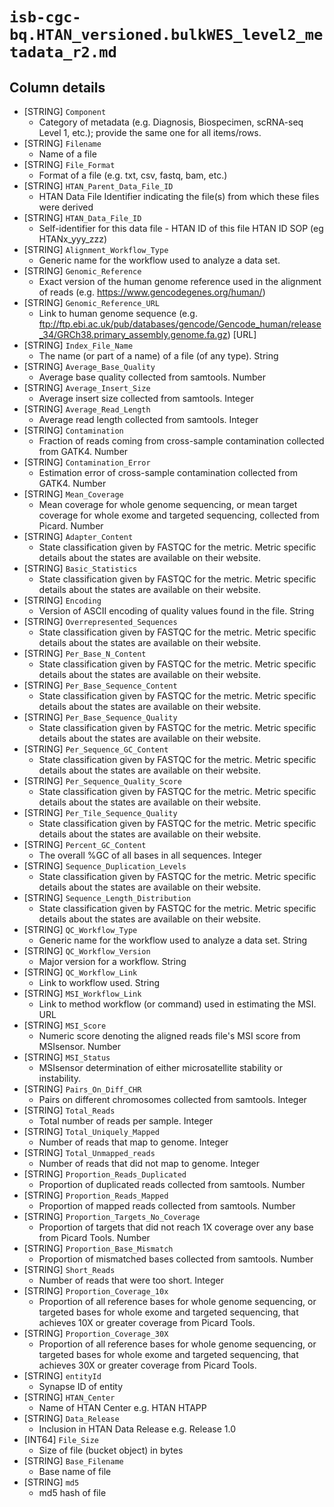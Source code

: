 # `isb-cgc-bq.HTAN_versioned.bulkWES_level2_metadata_r2.md`

## Column details

* [STRING]    `Component`
  - Category of metadata (e.g. Diagnosis, Biospecimen, scRNA-seq Level 1, etc.); provide the same one for all items/rows.
* [STRING]    `Filename`
  - Name of a file 
* [STRING]    `File_Format`
  - Format of a file (e.g. txt, csv, fastq, bam, etc.)
* [STRING]    `HTAN_Parent_Data_File_ID`
  - HTAN Data File Identifier indicating the file(s) from which these files were derived
* [STRING]    `HTAN_Data_File_ID`
  - Self-identifier for this data file - HTAN ID of this file HTAN ID SOP (eg HTANx_yyy_zzz)
* [STRING]    `Alignment_Workflow_Type`
  - Generic name for the workflow used to analyze a data set.
* [STRING]    `Genomic_Reference`
  - Exact version of the human genome reference used in the alignment of reads (e.g. https://www.gencodegenes.org/human/)
* [STRING]    `Genomic_Reference_URL`
  - Link to human genome sequence (e.g. ftp://ftp.ebi.ac.uk/pub/databases/gencode/Gencode_human/release_34/GRCh38.primary_assembly.genome.fa.gz) [URL]
* [STRING]    `Index_File_Name`
  - The name (or part of a name) of a file (of any type). String
* [STRING]    `Average_Base_Quality`
  - Average base quality collected from samtools. Number
* [STRING]    `Average_Insert_Size`
  - Average insert size collected from samtools. Integer
* [STRING]    `Average_Read_Length`
  - Average read length collected from samtools. Integer
* [STRING]    `Contamination`
  - Fraction of reads coming from cross-sample contamination collected from GATK4. Number
* [STRING]    `Contamination_Error`
  - Estimation error of cross-sample contamination collected from GATK4. Number
* [STRING]    `Mean_Coverage`
  - Mean coverage for whole genome sequencing, or mean target coverage for whole exome and targeted sequencing, collected from Picard. Number
* [STRING]    `Adapter_Content`
  - State classification given by FASTQC for the metric. Metric specific details about the states are available on their website.
* [STRING]    `Basic_Statistics`
  - State classification given by FASTQC for the metric. Metric specific details about the states are available on their website.
* [STRING]    `Encoding`
  - Version of ASCII encoding of quality values found in the file. String
* [STRING]    `Overrepresented_Sequences`
  - State classification given by FASTQC for the metric. Metric specific details about the states are available on their website.
* [STRING]    `Per_Base_N_Content`
  - State classification given by FASTQC for the metric. Metric specific details about the states are available on their website.
* [STRING]    `Per_Base_Sequence_Content`
  - State classification given by FASTQC for the metric. Metric specific details about the states are available on their website.
* [STRING]    `Per_Base_Sequence_Quality`
  - State classification given by FASTQC for the metric. Metric specific details about the states are available on their website.
* [STRING]    `Per_Sequence_GC_Content`
  - State classification given by FASTQC for the metric. Metric specific details about the states are available on their website.
* [STRING]    `Per_Sequence_Quality_Score`
  - State classification given by FASTQC for the metric. Metric specific details about the states are available on their website.
* [STRING]    `Per_Tile_Sequence_Quality`
  - State classification given by FASTQC for the metric. Metric specific details about the states are available on their website.
* [STRING]    `Percent_GC_Content`
  - The overall %GC of all bases in all sequences. Integer
* [STRING]    `Sequence_Duplication_Levels`
  - State classification given by FASTQC for the metric. Metric specific details about the states are available on their website.
* [STRING]    `Sequence_Length_Distribution`
  - State classification given by FASTQC for the metric. Metric specific details about the states are available on their website.
* [STRING]    `QC_Workflow_Type`
  - Generic name for the workflow used to analyze a data set. String
* [STRING]    `QC_Workflow_Version`
  - Major version for a workflow. String
* [STRING]    `QC_Workflow_Link`
  - Link to workflow used. String
* [STRING]    `MSI_Workflow_Link`
  - Link to method workflow (or command) used in estimating the MSI. URL
* [STRING]    `MSI_Score`
  - Numeric score denoting the aligned reads file's MSI score from MSIsensor. Number
* [STRING]    `MSI_Status`
  - MSIsensor determination of either microsatellite stability or instability.
* [STRING]    `Pairs_On_Diff_CHR`
  - Pairs on different chromosomes collected from samtools. Integer
* [STRING]    `Total_Reads`
  - Total number of reads per sample. Integer
* [STRING]    `Total_Uniquely_Mapped`
  - Number of reads that map to genome. Integer
* [STRING]    `Total_Unmapped_reads`
  - Number of reads that did not map to genome. Integer
* [STRING]    `Proportion_Reads_Duplicated`
  - Proportion of duplicated reads collected from samtools. Number
* [STRING]    `Proportion_Reads_Mapped`
  - Proportion of mapped reads collected from samtools. Number
* [STRING]    `Proportion_Targets_No_Coverage`
  - Proportion of targets that did not reach 1X coverage over any base from Picard Tools. Number
* [STRING]    `Proportion_Base_Mismatch`
  - Proportion of mismatched bases collected from samtools. Number
* [STRING]    `Short_Reads`
  - Number of reads that were too short. Integer
* [STRING]    `Proportion_Coverage_10x`
  - Proportion of all reference bases for whole genome sequencing, or targeted bases for whole exome and targeted sequencing, that achieves 10X or greater coverage from Picard Tools.
* [STRING]    `Proportion_Coverage_30X`
  - Proportion of all reference bases for whole genome sequencing, or targeted bases for whole exome and targeted sequencing, that achieves 30X or greater coverage from Picard Tools.
* [STRING]    `entityId`
  - Synapse ID of entity
* [STRING]    `HTAN_Center`
  - Name of HTAN Center e.g. HTAN HTAPP
* [STRING]    `Data_Release`
  - Inclusion in HTAN Data Release e.g. Release 1.0
* [INT64]    `File_Size`
  - Size of file (bucket object) in bytes
* [STRING]    `Base_Filename`
  - Base name of file
* [STRING]    `md5`
  - md5 hash of file

